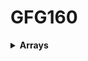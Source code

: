 # GFG160

<details>
  <summary><strong>Arrays</strong></summary>

- [MAX_PATH_SUM](https://leetcode.com/problems/binary-tree-maximum-path-sum/description/)

</details>
